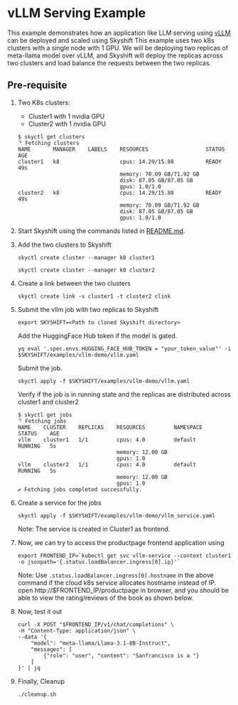 
# vLLM Serving Example

This example demonstrates how an application like LLM serving using [vLLM](https://vllm.ai/) can be deployed and scaled using Skyshift
This example uses two k8s clusters with a single node with 1 GPU. We will be deploying two replicas of meta-llama model over vLLM, and Skyshift will 
deploy the replicas across two clusters and load balance the requests between the two replicas.

## Pre-requisite

1) Two K8s clusters:
    - Cluster1 with 1 nvidia GPU
    - Cluster2 with 1 nvidia GPU

    ```
    $ skyctl get clusters
    ⠙ Fetching clusters
    NAME       MANAGER    LABELS    RESOURCES                  STATUS    AGE
    cluster1   k8                   cpus: 14.29/15.88          READY     49s
                                    memory: 70.09 GB/71.92 GB
                                    disk: 87.05 GB/87.05 GB
                                    gpus: 1.0/1.0
    cluster2   k8                   cpus: 14.29/15.88          READY     49s
                                    memory: 70.09 GB/71.92 GB
                                    disk: 87.05 GB/87.05 GB
                                    gpus: 1.0/1.0
    ```                              
1) Start Skyshift using the commands listed in [README.md](../../README.md).

2) Add the two clusters to Skyshift

    ```  
    skyctl create cluster --manager k8 cluster1
    ```
    ```     
    skyctl create cluster --manager k8 cluster2
    ```

3) Create a link between the two clusters
    ```
    skyctl create link -s cluster1 -t cluster2 clink
    ```

4) Submit the vllm job with two replicas to Skyshift

    ```
    export SKYSHIFT=<Path to cloned Skyshift directory>
    ```

    Add the HuggingFace Hub token if the model is gated.

    ```
    yq eval '.spec.envs.HUGGING_FACE_HUB_TOKEN = "your_token_value"' -i $SKYSHIFT/examples/vllm-demo/vllm.yaml
    ```

    Submit the job.

    ```
    skyctl apply -f $SKYSHIFT/examples/vllm-demo/vllm.yaml
    ```

    Verify if the job is in running state and the replicas are distributed across cluster1 and cluster2
    ```
    $ skyctl get jobs
    ⠙ Fetching jobs
    NAME    CLUSTER    REPLICAS    RESOURCES         NAMESPACE    STATUS    AGE
    vllm    cluster1   1/1         cpus: 4.0         default      RUNNING   5s
                                   memory: 12.00 GB
                                   gpus: 1.0
    vllm    cluster2   1/1         cpus: 4.0         default      RUNNING   5s
                                   memory: 12.00 GB
                                   gpus: 1.0
    ✔ Fetching jobs completed successfully.
    ```
5) Create a service for the jobs
    ```
    skyctl apply -f $SKYSHIFT/examples/vllm-demo/vllm_service.yaml 

    ```

    Note: The service is created in Cluster1 as frontend.

6) Now, we can try to access the productpage frontend application using

    ```
    export FRONTEND_IP=`kubectl get svc vllm-service --context cluster1 -o jsonpath='{.status.loadBalancer.ingress[0].ip}'`
    ```

    Note: Use `.status.loadBalancer.ingress[0].hostname` in the above command if the cloud k8s service allocates hostname instead of IP.
    open http://$FRONTEND_IP/productpage in browser, and you should be able to view the rating/reviews of the book as shown below.

7) Now, test it out

    ```
    curl -X POST "$FRONTEND_IP/v1/chat/completions" \
	-H "Content-Type: application/json" \
	--data '{
		"model": "meta-llama/Llama-3.1-8B-Instruct",
		"messages": [
			{"role": "user", "content": "Sanfrancisco is a "}
		]
	}' | jq
    ```

8) Finally, Cleanup

    ```
    ./cleanup.sh
    ```